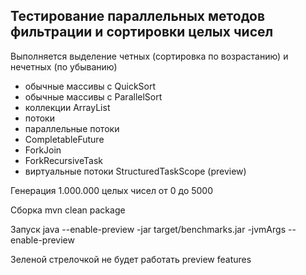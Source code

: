 ## Тестирование параллельных методов фильтрации и сортировки целых чисел

Выполняется выделение четных (сортировка по возрастанию) и нечетных (по убыванию)

- обычные массивы с QuickSort
- обычные массивы с ParallelSort
- коллекции ArrayList
- потоки
- параллельные потоки
- CompletableFuture
- ForkJoin
- ForkRecursiveTask
- виртуальные потоки StructuredTaskScope (preview)

Генерация 1.000.000 целых чисел от 0 до 5000

Сборка
mvn clean package

Запуск
java --enable-preview -jar target/benchmarks.jar -jvmArgs --enable-preview

Зеленой стрелочкой не будет работать preview features